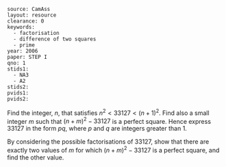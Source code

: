 ````
source: CamAss
layout: resource
clearance: 0
keywords: 
  - factorisation
  - difference of two squares
  - prime
year: 2006
paper: STEP I
qno: 1
stids1:
  - NA3
  - A2
stids2:
pvids1:
pvids2:

````
Find the integer, $n$, that satisfies $n^2<33127<(n+1)^2$. Find also a small integer $m$ such that $(n+m)^2-33127$ is a perfect square. Hence express $33127$ in the form $pq$, where $p$ and $q$ are integers greater than $1$.

By considering the possible factorisations of $33127$, show that there are exactly two values of $m$ for which $(n+m)^2-33127$ is a perfect square, and find the other value. 
